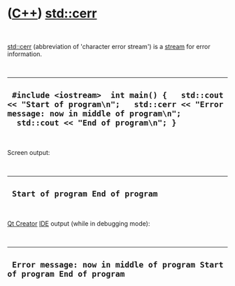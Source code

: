 



 

 

 

 

 

([C++](Cpp.md)) [std::cerr](CppCerr.md)
=========================================

 

[std::cerr](CppCerr.md) (abbreviation of 'character error stream') is a
[stream](CppStream.md) for error information.

 

  ----------------------------------------------------------------------------------------------------------------------------------------------------------------------------
  ` #include <iostream>  int main() {   std::cout << "Start of program\n";   std::cerr << "Error message: now in middle of program\n";   std::cout << "End of program\n"; }`
  ----------------------------------------------------------------------------------------------------------------------------------------------------------------------------

 

Screen output:

 

  ------------------------------------
  ` Start of program End of program`
  ------------------------------------

 

[Qt Creator](CppQtCreator.md) [IDE](CppIde.md) output (while in
debugging mode):

 

  ----------------------------------------------------------------------------
  ` Error message: now in middle of program Start of program End of program`
  ----------------------------------------------------------------------------

 

 

 

 

 

 





 




